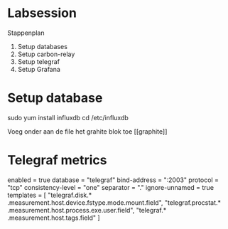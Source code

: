 # Labsession

Stappenplan
1. Setup databases
2. Setup carbon-relay
3. Setup telegraf
4. Setup Grafana


# Setup database

sudo yum install influxdb
cd /etc/influxdb

Voeg onder aan de file het grahite blok toe
[[graphite]]
  # Telegraf metrics
  enabled = true
  database = "telegraf"
  bind-address = ":2003"
  protocol = "tcp"
  consistency-level = "one"
  separator = "."
  ignore-unnamed = true
  templates = [
      "telegraf.disk.* .measurement.host.device.fstype.mode.mount.field",
      "telegraf.procstat.* .measurement.host.process.exe.user.field",
      "telegraf.* .measurement.host.tags.field"
  ]
  
  
